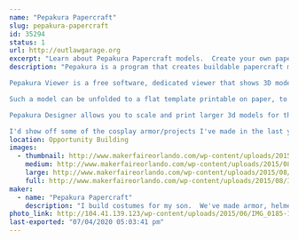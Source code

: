 ```yaml
---
name: "Pepakura Papercraft"
slug: pepakura-papercraft
id: 35294
status: 1
url: http://outlawgarage.org
excerpt: "Learn about Pepakura Papercraft models.  Create your own papercraft on printed cardstock."
description: "Pepakura is a program that creates buildable papercraft models.

Pepakura Viewer is a free software, dedicated viewer that shows 3D models and patterns for papercraft created by other people in Pepakura Designer from Tamasoft.

Such a model can be unfolded to a flat template printable on paper, to be cut afterwards, folded and glued together. There are many features in the Viewer to help you show and print your creations and construct paper models.

Pepakura Designer allows you to scale and print larger 3d models for things such as helmets, armor, etc.

I'd show off some of the cosplay armor/projects I've made in the last year or two as well."
location: Opportunity Building
images:
  - thumbnail: http://www.makerfaireorlando.com/wp-content/uploads/2015/08/IMG_0850.jpg
    medium: http://www.makerfaireorlando.com/wp-content/uploads/2015/08/IMG_0850.jpg
    large: http://www.makerfaireorlando.com/wp-content/uploads/2015/08/IMG_0850.jpg
    full: http://www.makerfaireorlando.com/wp-content/uploads/2015/08/IMG_0850.jpg
maker:
  - name: "Pepakura Papercraft"
    description: "I build costumes for my son.  We've made armor, helmets, tabards etc, mainly on my kitchen table with a hot glue gun."
photo_link: http://104.41.139.123/wp-content/uploads/2015/06/IMG_0185-1024x768.jpg
last-exported: "07/04/2020 05:03:41 pm"
---
```

